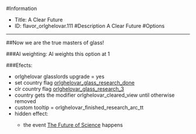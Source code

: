 #Information
 - Title: A Clear Future
 - ID: flavor_orlghelovar.111
#Description
A Clear Future
#Options

___
##Now we are the true masters of glass!

###AI weighting:
AI weights this option at 1


###Efects:<ul><li>orlghelovar glasslords upgrade = yes</li><li>set country flag [orlghelovar_glass_research_done](../flags/orlghelovar_glass_research_done.md)</li><li>clr country flag [orlghelovar_glass_research_3](../flags/orlghelovar_glass_research_3.md)</li><li>country gets the modifier orlghelovar_cleared_view until otherwise removed</li><li>custom tooltip = orlghelovar_finished_research_arc_tt</li><li>hidden effect:</li><ul><li>the event [The Future of Science](../events/the_future_of_science.md) happens</li></ul></ul>

